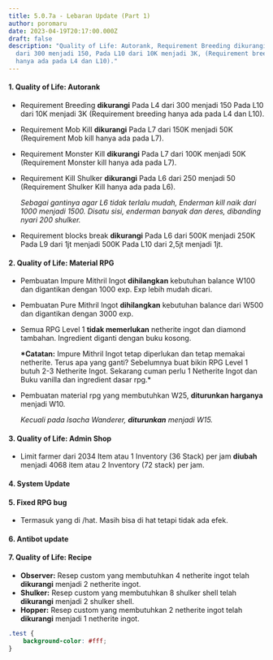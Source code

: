 ```yaml
---
title: 5.0.7a - Lebaran Update (Part 1)
author: poromaru
date: 2023-04-19T20:17:00.000Z
draft: false
description: "Quality of Life: Autorank, Requirement Breeding dikurangi, Pada L4
  dari 300 menjadi 150, Pada L10 dari 10K menjadi 3K, (Requirement breeding
  hanya ada pada L4 dan L10)."
---
```

#### 1. Quality of Life: Autorank

* Requirement Breeding **dikurangi** Pada L4 dari 300 menjadi 150 Pada L10 dari 10K menjadi 3K (Requirement breeding hanya ada pada L4 dan L10).
* Requirement Mob Kill **dikurangi** Pada L7 dari 150K menjadi 50K (Requirement Mob kill hanya ada pada L7).
* Requirement Monster Kill **dikurangi** Pada L7 dari 100K menjadi 50K (Requirement Monster kill hanya ada pada L7).
* Requirement Kill Shulker **dikurangi** Pada L6 dari 250 menjadi 50 (Requirement Shulker Kill hanya ada pada L6).

  *Sebagai gantinya agar L6 tidak terlalu mudah, Enderman kill naik dari 1000 menjadi 1500. Disatu sisi, enderman banyak dan deres, dibanding nyari 200 shulker.*
* Requirement blocks break **dikurangi** Pada L6 dari 500K menjadi 250K Pada L9 dari 1jt menjadi 500K Pada L10 dari 2,5jt menjadi 1jt.

#### 2. Quality of Life: Material RPG

* Pembuatan Impure Mithril Ingot **dihilangkan** kebutuhan balance W100 dan digantikan dengan 1000 exp. Exp lebih mudah dicari.
* Pembuatan Pure Mithril Ingot **dihilangkan** kebutuhan balance dari W500 dan digantikan dengan 3000 exp.
* Semua RPG Level 1 **tidak memerlukan** netherite ingot dan diamond tambahan. Ingredient diganti dengan buku kosong.

  **\*Catatan:** Impure Mithril Ingot tetap diperlukan dan tetap memakai netherite. Terus apa yang ganti? Sebelumnya buat bikin RPG Level 1 butuh 2-3 Netherite Ingot. Sekarang cuman perlu 1 Netherite Ingot dan Buku vanilla dan ingredient dasar rpg.*
* Pembuatan material rpg yang membutuhkan W25, **diturunkan harganya** menjadi W10.

  *Kecuali pada Isacha Wanderer, **diturunkan** menjadi W15.*

#### 3﻿. Quality of Life: Admin Shop

* Limit farmer dari 2034 Item atau 1 Inventory (36 Stack) per jam **diubah** menjadi 4068 item atau 2 Inventory (72 stack) per jam.

#### 4﻿. System Update

#### 5﻿. Fixed RPG bug

* Termasuk yang di /hat. Masih bisa di hat tetapi tidak ada efek.

#### 6﻿. Antibot update

#### 7﻿. Quality of Life: Recipe

* **Observer:** Resep custom yang membutuhkan 4 netherite ingot telah **dikurangi** menjadi 2 netherite ingot.
* **Shulker:** Resep custom yang membutuhkan 8 shulker shell telah **dikurangi** menjadi 2 shulker shell. 
* **Hopper:** Resep custom yang membutuhkan 2 netherite ingot telah **dikurangi** menjadi 1 netherite ingot.

```css
.test {
    background-color: #fff;
}
```